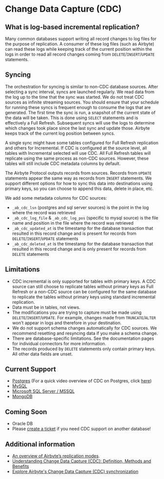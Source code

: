 # Change Data Capture (CDC)

## What is log-based incremental replication?

Many common databases support writing all record changes to log files for the purpose of
replication. A consumer of these log files \(such as Airbyte\) can read these logs while keeping
track of the current position within the logs in order to read all record changes coming from
`DELETE`/`INSERT`/`UPDATE` statements.

## Syncing

The orchestration for syncing is similar to non-CDC database sources. After selecting a sync
interval, syncs are launched regularly. We read data from the log up to the time that the sync was
started. We do not treat CDC sources as infinite streaming sources. You should ensure that your
schedule for running these syncs is frequent enough to consume the logs that are generated. The
first time the sync is run, a snapshot of the current state of the data will be taken. This is done
using `SELECT` statements and is effectively a Full Refresh. Subsequent syncs will use the logs to
determine which changes took place since the last sync and update those. Airbyte keeps track of the
current log position between syncs.

A single sync might have some tables configured for Full Refresh replication and others for
Incremental. If CDC is configured at the source level, all tables with Incremental selected will use
CDC. All Full Refresh tables will replicate using the same process as non-CDC sources. However,
these tables will still include CDC metadata columns by default.

The Airbyte Protocol outputs records from sources. Records from `UPDATE` statements appear the same
way as records from `INSERT` statements. We support different options for how to sync this data into
destinations using primary keys, so you can choose to append this data, delete in place, etc.

We add some metadata columns for CDC sources:

- `_ab_cdc_lsn` \(postgres and sql server sources\) is the point in the log where the record was
  retrieved
- `_ab_cdc_log_file` & `_ab_cdc_log_pos` \(specific to mysql source\) is the file name and position
  in the file where the record was retrieved
- `_ab_cdc_updated_at` is the timestamp for the database transaction that resulted in this record
  change and is present for records from `DELETE`/`INSERT`/`UPDATE` statements
- `_ab_cdc_deleted_at` is the timestamp for the database transaction that resulted in this record
  change and is only present for records from `DELETE` statements

## Limitations

- CDC incremental is only supported for tables with primary keys. A CDC source can still choose to
  replicate tables without primary keys as Full Refresh or a non-CDC source can be configured for
  the same database to replicate the tables without primary keys using standard incremental
  replication.
- Data must be in tables, not views.
- The modifications you are trying to capture must be made using `DELETE`/`INSERT`/`UPDATE`. For
  example, changes made from `TRUNCATE`/`ALTER` won't appear in logs and therefore in your
  destination.
- We do not support schema changes automatically for CDC sources. We recommend resetting and
  resyncing data if you make a schema change.
- There are database-specific limitations. See the documentation pages for individual connectors for
  more information.
- The records produced by `DELETE` statements only contain primary keys. All other data fields are
  unset.

## Current Support

- [Postgres](../integrations/sources/postgres.md) \(For a quick video overview of CDC on Postgres,
  click [here](https://www.youtube.com/watch?v=NMODvLgZvuE&ab_channel=Airbyte)\)
- [MySQL](../integrations/sources/mysql.md)
- [Microsoft SQL Server / MSSQL](../integrations/sources/mssql.md)
- [MongoDB](../integrations/sources/mongodb-v2.md)

## Coming Soon

- Oracle DB
- Please [create a ticket](https://github.com/airbytehq/airbyte/issues/new/choose) if you need CDC
  support on another database!

## Additional information

- [An overview of Airbyte’s replication modes](https://airbyte.com/blog/understanding-data-replication-modes).
- [Understanding Change Data Capture (CDC): Definition, Methods and Benefits](https://airbyte.com/blog/change-data-capture-definition-methods-and-benefits)
- [Explore Airbyte's Change Data Capture (CDC) synchronization](https://airbyte.com/tutorials/incremental-change-data-capture-cdc-replication)
